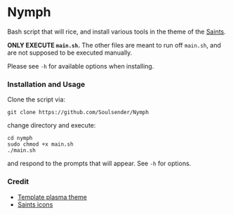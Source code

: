 # Nymph
Bash script that will rice, and install various tools in the theme of the [Saints](https://saintssec.com).

**ONLY EXECUTE `main.sh`.** The other files are meant to run off `main.sh`, and are not supposed to be executed manually.

Please see `-h` for available options when installing.

### Installation and Usage
Clone the script via:
```
git clone https://github.com/Soulsender/Nymph
```
change directory and execute:
```
cd nymph
sudo chmod +x main.sh
./main.sh
```
and respond to the prompts that will appear. See `-h` for options.

### Credit
 - [Template plasma theme](https://github.com/yeyushengfan258/LyraS-kde)
 - [Saints icons](https://github.com/itsjustshepherd)
